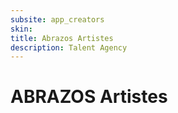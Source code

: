```yaml
---
subsite: app_creators
skin:
title: Abrazos Artistes
description: Talent Agency
---
```


# ABRAZOS Artistes
